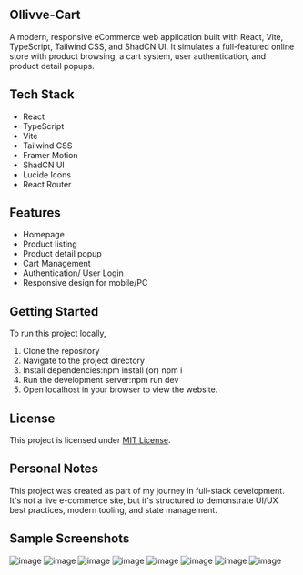 ## Ollivve-Cart
A modern, responsive eCommerce web application built with React, Vite, TypeScript, Tailwind CSS, and ShadCN UI.
It simulates a full-featured online store with product browsing, a cart system, user authentication, and product detail popups.

## Tech Stack
- React
- TypeScript
- Vite
- Tailwind CSS
- Framer Motion
- ShadCN UI 
- Lucide Icons
- React Router

## Features
- Homepage
- Product listing
- Product detail popup
- Cart Management
- Authentication/ User Login
- Responsive design for mobile/PC

## Getting Started
To run this project locally,
1. Clone the repository
2. Navigate to the project directory
3. Install dependencies:npm install (or) npm i
4. Run the development server:npm run dev
5. Open localhost in your browser to view the website.

## License
This project is licensed under [MIT License](LICENSE).

## Personal Notes
This project was created as part of my journey in full-stack development. It's not a live e-commerce site, but it's structured to demonstrate UI/UX best practices, modern tooling, and state management.

## Sample Screenshots
![image](https://github.com/user-attachments/assets/e3d9058c-4b82-403d-8985-359aa2b04fe0)
![image](https://github.com/user-attachments/assets/b3f403ff-9e08-489a-a082-c7f2cb895c30)
![image](https://github.com/user-attachments/assets/f2219fdc-7d52-4aaf-9857-1c498bd7dbd4)
![image](https://github.com/user-attachments/assets/25efd112-6ac2-4a5f-ab78-fb849f14d2aa)
![image](https://github.com/user-attachments/assets/ad42d62e-a1e1-419a-9ac3-3004a30264d2)
![image](https://github.com/user-attachments/assets/fa9c0e19-483b-4bb2-a306-0ab284064126)
![image](https://github.com/user-attachments/assets/2132545e-46fb-462c-bca0-70c1f261ce0a)
![image](https://github.com/user-attachments/assets/4e8f12b1-186c-4c46-b691-f1bd6ca42b37)
